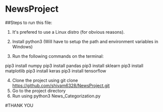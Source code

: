 # NewsProject

##Steps to run this file:

1. It's prefered to use a Linux distro (for obvious reasons).
2. Install python3 (Will have to setup the path and environment variables in Windows)

3. Run the following commands on the terminal:

pip3 install numpy
pip3 install pandas
pip3 install sklearn
pip3 install matplotlib
pip3 install keras
pip3 install tensorflow

4. Clone the project using git clone https://github.com/shivam6328/NewsProject.git
5. Go to the project directory
6. Run using python3 News_Categorization.py

#THANK YOU
